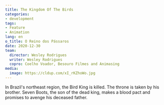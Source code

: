 ```yaml
---
title: The Kingdom Of The Birds
categories:
- development
tags:
- Feature
- Animation
lang: en
o_title: O Reino dos Pássaros
date: 2020-12-30
team:
  director: Wesley Rodrigues
  writer: Wesley Rodrigues
  copro: Coelho Voador, Besouro Filmes and Animasing
media:
  image: https://cldup.com/xI_rKZhoWo.jpg
---
```


In Brazil's northeast region, the Bird King is killed. The throne is taken by his brother. Seven Boots, the son of the dead king, makes a blood pact and promises to avenge his deceased father.

